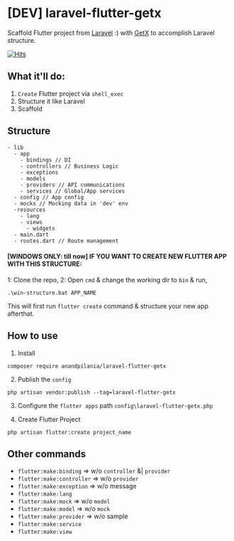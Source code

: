 # [DEV] laravel-flutter-getx
Scaffold Flutter project from [Laravel](https://laravel.com) :) with [GetX](https://pub.dev/packages/get) to accomplish Laravel structure.

[![Hits](https://hits.seeyoufarm.com/api/count/incr/badge.svg?url=https%3A%2F%2Fgithub.com%2FAnandPilania%2Flaravel-flutter-getx&count_bg=%23FF3863&title_bg=%232C3E50&icon=&icon_color=%23E7E7E7&title=HITS&edge_flat=false)](https://hits.seeyoufarm.com)

## What it'll do:
1. `Create` Flutter project via `shell_exec`
2. Structure it like Laravel
3. Scaffold


## Structure
```
- lib
  - app
    - bindings // DI
    - controllers // Business Logic
    - exceptions
    - models
    - providers // API communications
    - services // Global/App services
  - config // App config
  - mocks // Mocking data in 'dev' env
  -resources
    - lang
    - views
      - widgets
  - main.dart
  - routes.dart // Route management
```

#### [WINDOWS ONLY: till now] IF YOU WANT TO CREATE NEW FLUTTER APP WITH THIS STRUCTURE:
1: Clone the repo,
2: Open `cmd` & change the working dir to `bin` & run,
```
.\win-structure.bat APP_NAME
```
This will first run `flutter create` command & structure your new app afterthat.

## How to use
1. Install
```
composer require anandpilania/laravel-flutter-getx
```

2. Publish the `config`
```
php artisan vendor:publish --tag=laravel-flutter-getx
```

3. Configure the `flutter apps` path `config\laravel-flutter-getx.php`

4. Create Flutter Project
```
php artisan flutter:create project_name
```

## Other commands
- `flutter:make:binding` => w/o `controller` &| `provider`
- `flutter:make:controller` => w/o `provider`
- `flutter:make:exception` => w/o message
- `flutter:make:lang`
- `flutter:make:mock` => w/o `model`
- `flutter:make:model` => w/o `mock`
- `flutter:make:provider` => w/o sample
- `flutter:make:service`
- `flutter:make:view`
